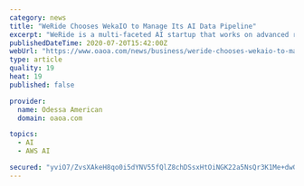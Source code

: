 ```yaml
---
category: news
title: "WeRide Chooses WekaIO to Manage Its AI Data Pipeline"
excerpt: "WeRide is a multi-faceted AI startup that works on advanced research and development (R&D) cycles for Level 4 (L4) autonomous driving vehicles and on partnerships with transportation platform providers that support robotaxi services for commuters."
publishedDateTime: 2020-07-20T15:42:00Z
webUrl: "https://www.oaoa.com/news/business/weride-chooses-wekaio-to-manage-its-ai-data-pipeline/article_47813e97-c155-528c-9ee4-ac58d09a8929.html"
type: article
quality: 19
heat: 19
published: false

provider:
  name: Odessa American
  domain: oaoa.com

topics:
  - AI
  - AWS AI

secured: "yviO7/ZvsXAkeH8qo0i5dYNV55fQlZ8chDSsxHtOiNGK22a5NsQr3K1Me+dwGmVzxYOJRORSyeMkUjc2aL0mTDi++LNUoXgakY0IdQrlp3paBQ+6OWEYpWKBub/uOBjbeL8fQDts6DLBPofEBOThol9E1FeVAfH5RtJoch2NOIe6w135NOdhe5bvutuhFZriwUSyxsbKTnOh7IkQ3fwuK+DLHNAAXhEFgHMfbfI3GTFLe4Xi41+8d0TOQs8gODDnlYxEnv442SNyAHFS5inLHw/nK3lNCR5TDTWCyThBUwSomteWFxgcX1h1WJVK3ZuTLbjCv5wAGAKj9q9haQe9ew==;aOzSDU9UpLj2irH8n/j/Pg=="
---
```


